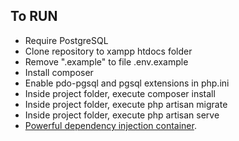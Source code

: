 ## To RUN
- Require PostgreSQL
- Clone repository to xampp htdocs folder
- Remove ".example" to file .env.example
- Install composer
- Enable pdo-pgsql and pgsql extensions in php.ini
- Inside project folder, execute composer install
- Inside project folder, execute php artisan migrate
- Inside project folder, execute php artisan serve
- [Powerful dependency injection container](https://laravel.com/docs/container).